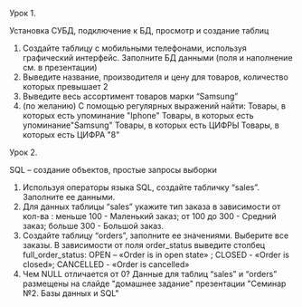 Урок 1. 

Установка СУБД, подключение к БД, просмотр и создание таблиц
1. Создайте таблицу с мобильными телефонами, используя графический интерфейс. Заполните БД данными (поля и наполнение см. в презентации)
2. Выведите название, производителя и цену для товаров, количество которых превышает 2
3. Выведите весь ассортимент товаров марки “Samsung”
4. (по желанию) С помощью регулярных выражений найти:
  Товары, в которых есть упоминание "Iphone"
  Товары, в которых есть упоминание"Samsung"
  Товары, в которых есть ЦИФРЫ
  Товары, в которых есть ЦИФРА "8"


Урок 2. 

SQL – создание объектов, простые запросы выборки
1. Используя операторы языка SQL, создайте табличку “sales”. Заполните ее данными.
2. Для данных таблицы “sales” укажите тип заказа в зависимости от кол-ва : меньше 100 - Маленький заказ; от 100 до 300 - Средний заказ; больше 300 - Большой заказ.
3. Создайте таблицу “orders”, заполните ее значениями. Выберите все заказы. В зависимости от поля order_status выведите столбец full_order_status: OPEN – «Order is in open state» ; CLOSED - «Order is closed»; CANCELLED - «Order is cancelled»
4. Чем NULL отличается от 0?
Данные для таблиц “sales” и “orders” размещены на слайде "домашнее задание" презентации "Семинар №2. Базы данных и SQL"

